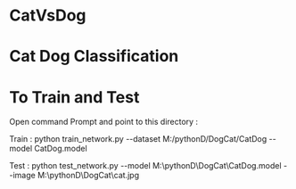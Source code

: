 # CatVsDog
# Cat Dog Classification 


# To Train and Test

Open command Prompt and point to this directory :

Train : 
python train_network.py --dataset M:/pythonD/DogCat/CatDog --model CatDog.model

Test :
python test_network.py --model M:\pythonD\DogCat\CatDog.model --image M:\pythonD\DogCat\cat.jpg
